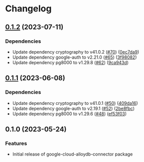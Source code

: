# Changelog

## [0.1.2](https://github.com/GoogleCloudPlatform/alloydb-python-connector/compare/v0.1.1...v0.1.2) (2023-07-11)


### Dependencies

* Update dependency cryptography to v41.0.2 ([#70](https://github.com/GoogleCloudPlatform/alloydb-python-connector/issues/70)) ([0ec7da9](https://github.com/GoogleCloudPlatform/alloydb-python-connector/commit/0ec7da987ea1802ad394592feb8bc1f4d41b7c8f))
* Update dependency google-auth to v2.21.0 ([#65](https://github.com/GoogleCloudPlatform/alloydb-python-connector/issues/65)) ([3f98082](https://github.com/GoogleCloudPlatform/alloydb-python-connector/commit/3f9808283d9983e0f7f02a814d3360582ae0656e))
* Update dependency pg8000 to v1.29.8 ([#62](https://github.com/GoogleCloudPlatform/alloydb-python-connector/issues/62)) ([9ca943d](https://github.com/GoogleCloudPlatform/alloydb-python-connector/commit/9ca943d89125a4bf220a3b54358514500c474f74))

## [0.1.1](https://github.com/GoogleCloudPlatform/alloydb-python-connector/compare/v0.1.0...v0.1.1) (2023-06-08)


### Dependencies

* Update dependency cryptography to v41.0.1 ([#50](https://github.com/GoogleCloudPlatform/alloydb-python-connector/issues/50)) ([409da16](https://github.com/GoogleCloudPlatform/alloydb-python-connector/commit/409da169e93c4739dd92d6364355b2fdbeea6ed1))
* Update dependency google-auth to v2.19.1 ([#52](https://github.com/GoogleCloudPlatform/alloydb-python-connector/issues/52)) ([2be8fbc](https://github.com/GoogleCloudPlatform/alloydb-python-connector/commit/2be8fbc897035ce9a88719b5317a413073408e91))
* Update dependency pg8000 to v1.29.6 ([#48](https://github.com/GoogleCloudPlatform/alloydb-python-connector/issues/48)) ([ef53f03](https://github.com/GoogleCloudPlatform/alloydb-python-connector/commit/ef53f0394f87e6589adbe208a519ba2c8631aab2))

## 0.1.0 (2023-05-24)


### Features

* Initial release of google-cloud-alloydb-connector package
